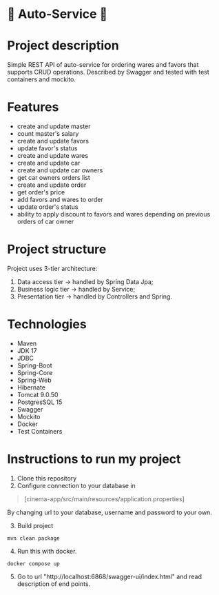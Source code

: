 # :car: Auto-Service :car:
# Project description
Simple REST API of auto-service for ordering wares and favors that supports CRUD operations. Described by Swagger and tested with test containers and mockito.
# Features
- create and update master
- count master's salary
- create and update favors
- update favor's status
- create and update wares
- create and update car
- create and update car owners
- get car owners orders list
- create and update order
- get order's price
- add favors and wares to order
- update order's status
- ability to apply discount to favors and wares depending on previous orders of car owner
# Project structure
Project uses 3-tier architecture:
1. Data access tier -> handled by Spring Data Jpa;
2. Business logic tier -> handled by Service;
3. Presentation tier -> handled by Controllers and Spring.
# Technologies
- Maven
- JDK 17
- JDBC
- Spring-Boot
- Spring-Core
- Spring-Web
- Hibernate
- Tomcat 9.0.50
- PostgresSQL 15
- Swagger
- Mockito
- Docker
- Test Containers
# Instructions to run my project
1. Clone this repository <br/>
2. Configure connection to your database in
> [cinema-app/src/main/resources/application.properties]

By changing url to your database, username and password to your own. <br/>

3. Build project
```shell
mvn clean package
```

4. Run this with docker. <br/>
```shell
docker compose up
```
5. Go to url "http://localhost:6868/swagger-ui/index.html" and read description of end points.
